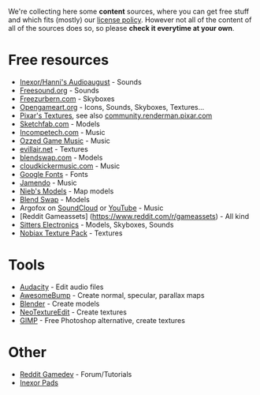We're collecting here some **content** sources, where you can get free stuff and which fits (mostly) our [license policy](License-Policy). However not all of the content of all of the sources does so, so please **check it everytime at your own**.

Free resources
==============

* [Inexor/Hanni's Audioaugust](https://github.com/inexor-game/audioaugust) - Sounds
* [Freesound.org](http://freesound.org) - Sounds
* [Freezurbern.com](http://www.freezurbern.com/#skybox) - Skyboxes
* [Opengameart.org](http://opengameart.org) - Icons, Sounds, Skyboxes, Textures...
 * [Pixar's Textures](http://opengameart.org/content/pixars-textures), see also [community.renderman.pixar.com](https://community.renderman.pixar.com/article/114/library-pixar-one-twenty-eight.html)
* [Sketchfab.com](https://sketchfab.com/models?features=downloadable) - Models
* [Incompetech.com](http://incompetech.com/music/royalty-free/index.html) - Music
* [Ozzed Game Music](http://ozzed.net) - Music
* [evillair.net](http://evillair.net) - Textures
* [blendswap.com](http://www.blendswap.com) - Models
* [cloudkickermusic.com](http://cloudkickermusic.com) - Music
* [Google Fonts](http://www.google.com/fonts) - Fonts
* [Jamendo](https://jamendo.com) - Music
* [Nieb's Models](https://github.com/inexor-game/tesseract/tree/master/media/model/mapmodel/nieb) - Map models
* [Blend Swap](http://www.blendswap.com) - Models
* Argofox on [SoundCloud](https://soundcloud.com/argofox) or [YouTube](https://www.youtube.com/user/MMMontageMusic) - Music
* [Reddit Gameassets] (https://www.reddit.com/r/gameassets) - All kind
* [Sitters Electronics](http://md2.sitters-electronics.nl) - Models, Skyboxes, Sounds
* [Nobiax Texture Pack](https://github.com/The-Yak/NobiaxTexturePack) - Textures

Tools
=====

* [Audacity](http://audacityteam.org) - Edit audio files
* [AwesomeBump](https://github.com/kmkolasinski/AwesomeBump) - Create normal, specular, parallax maps
* [Blender](https://www.blender.org) - Create models
* [NeoTextureEdit](http://neotextureedit.sourceforge.net) - Create textures
* [GIMP](http://www.gimp.org/downloads/) - Free Photoshop alternative, create textures

Other
=====
* [Reddit Gamedev](https://www.reddit.com/r/gamedev/) - Forum/Tutorials
* [Inexor Pads](https://piratenpad.de/p/Inexor_Pads)